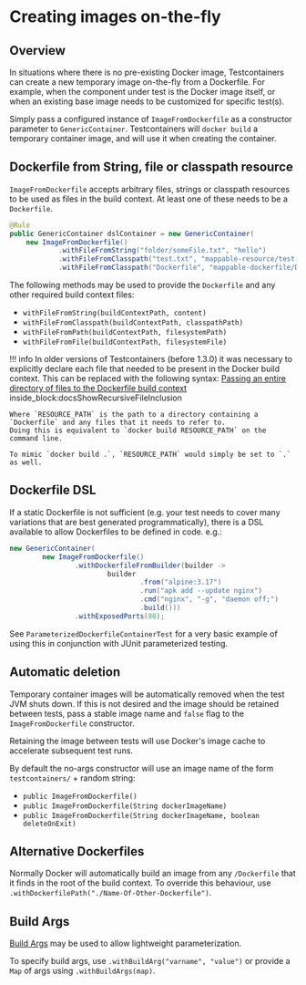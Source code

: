 # Creating images on-the-fly

## Overview

In situations where there is no pre-existing Docker image, Testcontainers can create a new temporary image on-the-fly
from a Dockerfile. For example, when the component under test is the Docker image itself, or when an existing base
image needs to be customized for specific test(s).

Simply pass a configured instance of `ImageFromDockerfile` as a constructor parameter to `GenericContainer`.
Testcontainers will `docker build` a temporary container image, and will use it when creating the container.

## Dockerfile from String, file or classpath resource

`ImageFromDockerfile` accepts arbitrary files, strings or classpath resources to be used as files in the build context.
At least one of these needs to be a `Dockerfile`.
```java
@Rule
public GenericContainer dslContainer = new GenericContainer(
    new ImageFromDockerfile()
            .withFileFromString("folder/someFile.txt", "hello")
            .withFileFromClasspath("test.txt", "mappable-resource/test-resource.txt")
            .withFileFromClasspath("Dockerfile", "mappable-dockerfile/Dockerfile"))
```

The following methods may be used to provide the `Dockerfile` and any other required build context files:

* `withFileFromString(buildContextPath, content)`
* `withFileFromClasspath(buildContextPath, classpathPath)`
* `withFileFromPath(buildContextPath, filesystemPath)`
* `withFileFromFile(buildContextPath, filesystemFile)`

!!! info
    In older versions of Testcontainers (before 1.3.0) it was necessary to explicitly declare each file that needed to 
    be present in the Docker build context.
    This can be replaced with the following syntax:
    <!--codeinclude--> 
    [Passing an entire directory of files to the Dockerfile build context](../../core/src/test/java/org/testcontainers/images/builder/DockerfileBuildTest.java) inside_block:docsShowRecursiveFileInclusion
    <!--/codeinclude-->
    
    Where `RESOURCE_PATH` is the path to a directory containing a `Dockerfile` and any files that it needs to refer to.
    Doing this is equivalent to `docker build RESOURCE_PATH` on the command line.
    
    To mimic `docker build .`, `RESOURCE_PATH` would simply be set to `.` as well.

## Dockerfile DSL

If a static Dockerfile is not sufficient (e.g. your test needs to cover many variations that are best generated
programmatically), there is a DSL available to allow Dockerfiles to be defined in code. e.g.:
```java
new GenericContainer(
        new ImageFromDockerfile()
                .withDockerfileFromBuilder(builder ->
                        builder
                                .from("alpine:3.17")
                                .run("apk add --update nginx")
                                .cmd("nginx", "-g", "daemon off;")
                                .build()))
                .withExposedPorts(80);
```

See `ParameterizedDockerfileContainerTest` for a very basic example of using this in conjunction with JUnit
parameterized testing.

## Automatic deletion

Temporary container images will be automatically removed when the test JVM shuts down. If this is not desired and
the image should be retained between tests, pass a stable image name and `false` flag to the `ImageFromDockerfile`
constructor.

Retaining the image between tests will use Docker's image cache to accelerate subsequent test runs.

By default the no-args constructor will use an image name of the form `testcontainers/` + random string:

* `public ImageFromDockerfile()`
* `public ImageFromDockerfile(String dockerImageName)`
* `public ImageFromDockerfile(String dockerImageName, boolean deleteOnExit)`

## Alternative Dockerfiles

Normally Docker will automatically build an image from any `/Dockerfile` that it finds in the root of the build context.
To override this behaviour, use `.withDockerfilePath("./Name-Of-Other-Dockerfile")`.

## Build Args

[Build Args](https://docs.docker.com/engine/reference/builder/#arg) may be used to allow lightweight parameterization.

To specify build args, use `.withBuildArg("varname", "value")` or provide a `Map` of args using `.withBuildArgs(map)`.
